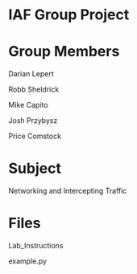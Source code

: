 IAF Group Project
=================

Group Members
=============
Darian Lepert

Robb Sheldrick

Mike Capito

Josh Przybysz

Price Comstock

Subject
=======
Networking and Intercepting Traffic

Files
=====
Lab_Instructions

example.py


